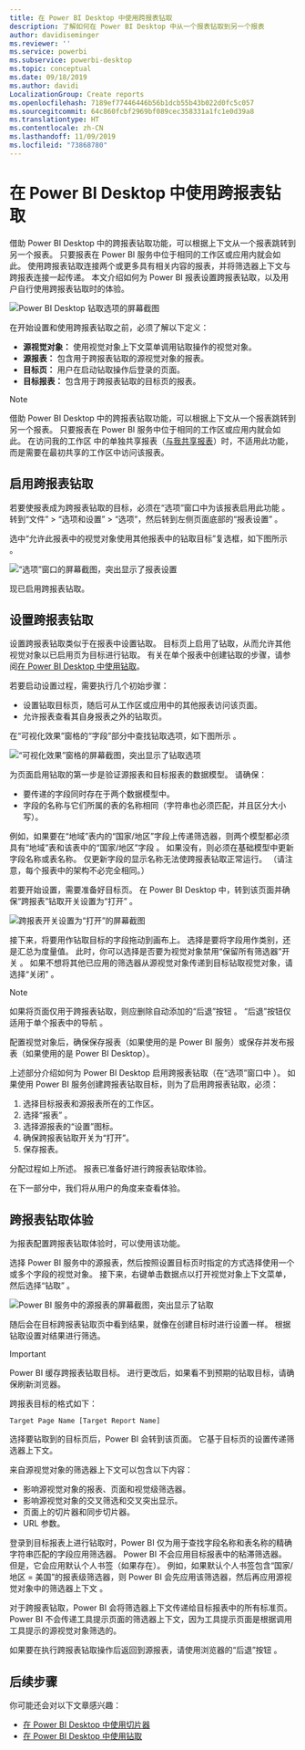 ```yaml
---
title: 在 Power BI Desktop 中使用跨报表钻取
description: 了解如何在 Power BI Desktop 中从一个报表钻取到另一个报表
author: davidiseminger
ms.reviewer: ''
ms.service: powerbi
ms.subservice: powerbi-desktop
ms.topic: conceptual
ms.date: 09/18/2019
ms.author: davidi
LocalizationGroup: Create reports
ms.openlocfilehash: 7189ef77446446b56b1dcb55b43b022d0fc5c057
ms.sourcegitcommit: 64c860fcbf2969bf089cec358331a1fc1e0d39a8
ms.translationtype: HT
ms.contentlocale: zh-CN
ms.lasthandoff: 11/09/2019
ms.locfileid: "73868780"
---
```

# <a name="use-cross-report-drillthrough-in-power-bi-desktop"></a>在 Power BI Desktop 中使用跨报表钻取

借助 Power BI Desktop 中的跨报表钻取功能，可以根据上下文从一个报表跳转到另一个报表。 只要报表在 Power BI 服务中位于相同的工作区或应用内就会如此。 使用跨报表钻取连接两个或更多具有相关内容的报表，并将筛选器上下文与跨报表连接一起传递。 本文介绍如何为 Power BI 报表设置跨报表钻取，以及用户自行使用跨报表钻取时的体验。

![Power BI Desktop 钻取选项的屏幕截图](media/desktop-cross-report-drill-through/cross-report-drill-through-01.png)

在开始设置和使用跨报表钻取之前，必须了解以下定义：

* **源视觉对象：** 使用视觉对象上下文菜单调用钻取操作的视觉对象。
* **源报表：** 包含用于跨报表钻取的源视觉对象的报表。
* **目标页：** 用户在启动钻取操作后登录的页面。
* **目标报表：** 包含用于跨报表钻取的目标页的报表。


> [!NOTE]
> 借助 Power BI Desktop 中的跨报表钻取功能，可以根据上下文从一个报表跳转到另一个报表。 只要报表在 Power BI 服务中位于相同的工作区或应用内就会如此。 在访问我的工作区  中的单独共享报表（[与我共享报表](service-share-dashboards.md#share-a-dashboard-or-report)）时，不适用此功能，而是需要在最初共享的工作区中访问该报表。


## <a name="enable-cross-report-drillthrough"></a>启用跨报表钻取

若要使报表成为跨报表钻取的目标，必须在“选项”窗口中为该报表启用此功能  。 转到“文件” > “选项和设置” > “选项”，然后转到左侧页面底部的“报表设置”     。

选中“允许此报表中的视觉对象使用其他报表中的钻取目标”复选框，如下图所示  。

![“选项”窗口的屏幕截图，突出显示了报表设置](media/desktop-cross-report-drill-through/cross-report-drill-through-02.png)

现已启用跨报表钻取。

## <a name="set-up-cross-report-drillthrough"></a>设置跨报表钻取

设置跨报表钻取类似于在报表中设置钻取。 目标页上启用了钻取，从而允许其他视觉对象以已启用页为目标进行钻取。 有关在单个报表中创建钻取的步骤，请参阅[在 Power BI Desktop 中使用钻取](desktop-drillthrough.md)。

若要启动设置过程，需要执行几个初始步骤：

* 设置钻取目标页，随后可从工作区或应用中的其他报表访问该页面。
* 允许报表查看其自身报表之外的钻取页。

在“可视化效果”窗格的“字段”部分中查找钻取选项，如下图所示   。

![“可视化效果”窗格的屏幕截图，突出显示了钻取选项](media/desktop-cross-report-drill-through/cross-report-drill-through-03.png)

为页面启用钻取的第一步是验证源报表和目标报表的数据模型。 请确保： 

* 要传递的字段同时存在于两个数据模型中。
* 字段的名称与它们所属的表的名称相同（字符串也必须匹配，并且区分大小写）。

例如，如果要在“地域”表内的“国家/地区”字段上传递筛选器，则两个模型都必须具有“地域”表和该表中的“国家/地区”字段     。 如果没有，则必须在基础模型中更新字段名称或表名称。 仅更新字段的显示名称无法使跨报表钻取正常运行。 （请注意，每个报表中的架构不必完全相同。）

若要开始设置，需要准备好目标页。 在 Power BI Desktop 中，转到该页面并确保“跨报表”钻取开关设置为“打开”   。 

![跨报表开关设置为“打开”的屏幕截图](media/desktop-cross-report-drill-through/cross-report-drill-through-03.png)

接下来，将要用作钻取目标的字段拖动到画布上。 选择是要将字段用作类别，还是汇总为度量值。 此时，你可以选择是否要为视觉对象禁用“保留所有筛选器”开关  。 如果不想将其他已应用的筛选器从源视觉对象传递到目标钻取视觉对象，请选择“关闭”  。

> [!NOTE]
> 如果将页面仅用于跨报表钻取，则应删除自动添加的“后退”按钮  。 “后退”按钮仅适用于单个报表中的导航  。 

配置视觉对象后，确保保存报表（如果使用的是 Power BI 服务）或保存并发布报表（如果使用的是 Power BI Desktop）。

上述部分介绍如何为 Power BI Desktop 启用跨报表钻取（在“选项”窗口中  ）。 如果使用 Power BI 服务创建跨报表钻取目标，则为了启用跨报表钻取，必须： 

1. 选择目标报表和源报表所在的工作区。
2. 选择“报表”  。
3. 选择源报表的“设置”图标。 
4. 确保跨报表钻取开关为“打开”。 
5. 保存报表。

分配过程如上所述。 报表已准备好进行跨报表钻取体验。 

在下一部分中，我们将从用户的角度来查看体验。

## <a name="cross-report-drillthrough-experience"></a>跨报表钻取体验

为报表配置跨报表钻取体验时，可以使用该功能。

选择 Power BI 服务中的源报表，然后按照设置目标页时指定的方式选择使用一个或多个字段的视觉对象。 接下来，右键单击数据点以打开视觉对象上下文菜单，然后选择“钻取”  。

![Power BI 服务中的源报表的屏幕截图，突出显示了钻取](media/desktop-cross-report-drill-through/cross-report-drill-through-01.png)

随后会在目标跨报表钻取页中看到结果，就像在创建目标时进行设置一样。 根据钻取设置对结果进行筛选。

> [!IMPORTANT]
> Power BI 缓存跨报表钻取目标。 进行更改后，如果看不到预期的钻取目标，请确保刷新浏览器。 

跨报表目标的格式如下： 

`Target Page Name [Target Report Name]`

选择要钻取到的目标页后，Power BI 会转到该页面。 它基于目标页的设置传递筛选器上下文。 

来自源视觉对象的筛选器上下文可以包含以下内容： 

* 影响源视觉对象的报表、页面和视觉级筛选器。 
* 影响源视觉对象的交叉筛选和交叉突出显示。 
* 页面上的切片器和同步切片器。
* URL 参数。

登录到目标报表上进行钻取时，Power BI 仅为用于查找字段名称和表名称的精确字符串匹配的字段应用筛选器。 Power BI 不会应用目标报表中的粘滞筛选器。 但是，它会应用默认个人书签（如果存在）。 例如，如果默认个人书签包含“国家/地区 = 美国”的报表级筛选器，则 Power BI 会先应用该筛选器，然后再应用源视觉对象中的筛选器上下文  。 

对于跨报表钻取，Power BI 会将筛选器上下文传递给目标报表中的所有标准页。 Power BI 不会传递工具提示页面的筛选器上下文，因为工具提示页面是根据调用工具提示的源视觉对象筛选的。

如果要在执行跨报表钻取操作后返回到源报表，请使用浏览器的“后退”按钮  。 

## <a name="next-steps"></a>后续步骤

你可能还会对以下文章感兴趣：

* [在 Power BI Desktop 中使用切片器](visuals/power-bi-visualization-slicers.md)
* [在 Power BI Desktop 中使用钻取](desktop-drillthrough.md)

